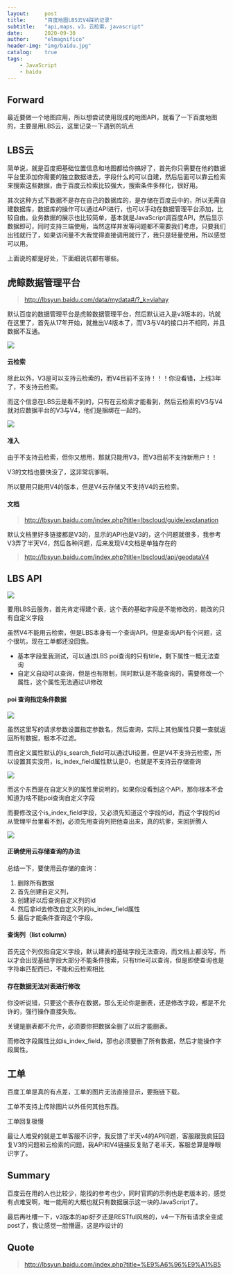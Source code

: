 ```yaml
---
layout:     post
title:      "百度地图LBS云V4踩坑记录"
subtitle:   "api,maps，v3，云检索，javascript"
date:       2020-09-30
author:     "elmagnifico"
header-img: "img/baidu.jpg"
catalog:    true
tags:
    - JavaScript
    - baidu
---
```


## Forward

最近要做一个地图应用，所以想尝试使用现成的地图API，就看了一下百度地图的，主要是用LBS云，这里记录一下遇到的坑点



## LBS云

简单说，就是百度把基础位置信息和地图都给你搞好了，首先你只需要在他的数据平台里添加你需要的独立数据进去，字段什么的可以自建，然后后面可以靠云检索来搜索这些数据，由于百度云检索比较强大，搜索条件多样化，很好用。

其次这种方式下数据不是存在自己的数据库的，是存储在百度云中的，所以无需自建数据库，数据库的操作可以通过API进行，也可以手动在数据管理平台添加，比较自由。业务数据的展示也比较简单，基本就是JavaScript调百度API，然后显示数据即可，同时支持三端使用，当然这样并发等问题都不需要我们考虑，只要我们出钱就行了，如果访问量不大我觉得直接调用就行了，我只是轻量使用，所以感觉可以用。

上面说的都是好处，下面细说坑都有哪些。



## 虎鲸数据管理平台

> http://lbsyun.baidu.com/data/mydata#/?_k=viahay

默认百度的数据管理平台是虎鲸数据管理平台，然后默认进入是v3版本的，坑就在这里了，首先从17年开始，就推出V4版本了，而V3与V4的接口并不相同，并且数据不互通。

![](http://img.elmagnifico.tech:9514/static/upload/elmagnifico/X5i4MWdLNbUAZek.png)



#### 云检索

除此以外，V3是可以支持云检索的，而V4目前不支持！！！你没看错，上线3年了，不支持云检索。

而这个信息在LBS云是看不到的，只有在云检索才能看到，然后云检索的V3与V4就对应数据平台的V3与V4，他们是捆绑在一起的。

![](http://img.elmagnifico.tech:9514/static/upload/elmagnifico/YO4dAwKXCRm18hZ.png)



#### 准入

由于不支持云检索，但你又想用，那就只能用V3，而V3目前不支持新用户！！

V3的文档也要快没了，这非常坑爹啊。

所以要用只能用V4的版本，但是V4云存储又不支持V4的云检索。



#### 文档

> http://lbsyun.baidu.com/index.php?title=lbscloud/guide/explanation

默认文档里好多链接都是V3的，显示的API也是V3的，这个问题就很多，我参考V3弄了半天V4，然后各种问题，后来发现V4文档是单独存在的

> http://lbsyun.baidu.com/index.php?title=lbscloud/api/geodataV4



## LBS API

![](http://img.elmagnifico.tech:9514/static/upload/elmagnifico/CIXDq8ZBbNPSsmr.png)

要用LBS云服务，首先肯定得建个表，这个表的基础字段是不能修改的，能改的只有自定义字段

虽然V4不能用云检索，但是LBS本身有一个查询API，但是查询API有个问题，这个很坑，现在工单都还没回我。

- 基本字段里我测试，可以通过LBS poi查询的只有title，剩下属性一概无法查询
- 自定义自动可以查询，但是也有限制，同时默认是不能查询的，需要修改一个属性，这个属性无法通过UI修改



#### poi 查询指定条件数据

![](http://img.elmagnifico.tech:9514/static/upload/elmagnifico/XiqAcrCEUfNudFZ.png)

虽然这里写的请求参数设置指定参数名，然后查询，实际上其他属性只要一查就返回所有数据，根本不过滤。

而自定义属性默认的is_search_field可以通过UI设置，但是V4不支持云检索，所以设置其实没用，is_index_field属性默认是0，也就是不支持云存储查询

![](http://img.elmagnifico.tech:9514/static/upload/elmagnifico/5p8UqH63urTRlbF.png)

而这个东西是在自定义列的属性里说明的，如果你没看到这个API，那你根本不会知道为啥不能poi查询自定义字段

而要修改这个is_index_field字段，又必须先知道这个字段的id，而这个字段的id从管理平台里看不到，必须先用查询列把他查出来，真的坑爹，来回折腾人

![](http://img.elmagnifico.tech:9514/static/upload/elmagnifico/4OMLIGX1rbA5pCy.png)

#### 正确使用云存储查询的办法

总结一下，要使用云存储的查询：

1. 删除所有数据
2. 首先创建自定义列，
3. 创建好以后查询自定义列的id
4. 然后拿id去修改自定义列的is_index_field属性
5. 最后才能条件查询这个字段。



#### 查询列（list column）

首先这个列仅指自定义字段，默认建表的基础字段无法查询，而文档上都没写，所以才会出现基础字段大部分不能条件搜索，只有title可以查询，但是即使查询也是字符串匹配而已，不能和云检索相比



#### 存在数据无法对表进行修改

你没听说错，只要这个表存在数据，那么无论你是删表，还是修改字段，都是不允许的，强行操作直接失败。

关键是删表都不允许，必须要你把数据全删了以后才能删表。

而修改字段属性比如is_index_field，那也必须要删了所有数据，然后才能操作字段属性。



## 工单

百度工单是真的有点差，工单的图片无法直接显示，要拖链下载。

工单不支持上传除图片以外任何其他东西。

工单回复极慢

最让人难受的就是工单客服不识字，我反馈了半天v4的API问题，客服跟我疯狂回复V3的问题和云检索的问题，我API和V4链接反复贴了老半天，客服总算是睁眼识字了。



## Summary

百度云在用的人也比较少，能找的参考也少，同时官网的示例也是老版本的，感觉有点难受啊，唯一能用的大概也就只有数据展示这一块的JavaScript了。

最后再吐槽一下，v3版本的api好歹还是RESTful风格的，v4一下所有请求全变成post了，我让感觉一脸懵逼，这是咋设计的



## Quote

> http://lbsyun.baidu.com/index.php?title=%E9%A6%96%E9%A1%B5

